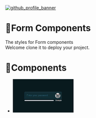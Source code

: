 [![github_profile_banner](https://user-images.githubusercontent.com/6915577/206462453-5474db56-58cf-4088-8b86-cbab994d2a0c.jpg)](https://linktr.ee/evileye0666)

# 🌈Form Components

The styles for Form components\
Welcome clone it to deploy your project.

# 🧩Components

<ul>
  <li>
    <a href="https://github.com/Evileye0666/CSS-Components/tree/main/Form/PWD_Input"><img src="./PWD_Input/Images/PWD_input.gif" width="40%"></img></a>
  </li>
</ul>
